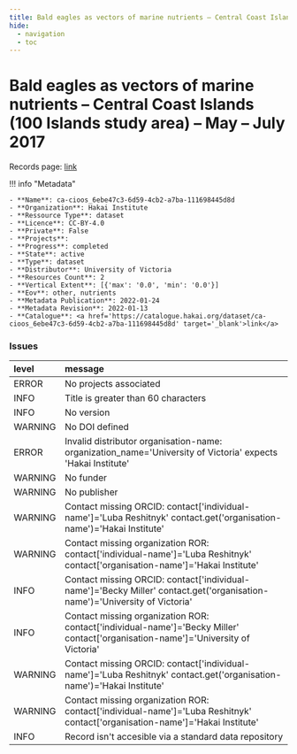 ```yaml
---
title: Bald eagles as vectors of marine nutrients – Central Coast Islands (100 Islands study area) – May – July 2017
hide:
  - navigation
  - toc
---
```


# Bald eagles as vectors of marine nutrients – Central Coast Islands (100 Islands study area) – May – July 2017

Records page: <a href='https://catalogue.hakai.org/dataset/ca-cioos_6ebe47c3-6d59-4cb2-a7ba-111698445d8d' target='_blank'>link</a>

<div id='map'></div>

!!! info "Metadata"
    
    - **Name**: ca-cioos_6ebe47c3-6d59-4cb2-a7ba-111698445d8d 
    - **Organization**: Hakai Institute 
    - **Ressource Type**: dataset 
    - **Licence**: CC-BY-4.0 
    - **Private**: False 
    - **Projects**:  
    - **Progress**: completed 
    - **State**: active 
    - **Type**: dataset 
    - **Distributor**: University of Victoria 
    - **Resources Count**: 2 
    - **Vertical Extent**: [{'max': '0.0', 'min': '0.0'}] 
    - **Eov**: other, nutrients 
    - **Metadata Publication**: 2022-01-24 
    - **Metadata Revision**: 2022-01-13 
    - **Catalogue**: <a href='https://catalogue.hakai.org/dataset/ca-cioos_6ebe47c3-6d59-4cb2-a7ba-111698445d8d' target='_blank'>link</a> 

### Issues

| level   | message                                                                                                                            |
|:--------|:-----------------------------------------------------------------------------------------------------------------------------------|
| ERROR   | No projects associated                                                                                                             |
| INFO    | Title is greater than 60 characters                                                                                                |
| INFO    | No version                                                                                                                         |
| WARNING | No DOI defined                                                                                                                     |
| ERROR   | Invalid distributor organisation-name: organization_name='University of Victoria' expects 'Hakai Institute'                        |
| WARNING | No funder                                                                                                                          |
| WARNING | No publisher                                                                                                                       |
| WARNING | Contact missing ORCID: contact['individual-name']='Luba Reshitnyk' contact.get('organisation-name')='Hakai Institute'              |
| WARNING | Contact missing organization ROR:  contact['individual-name']='Luba Reshitnyk' contact['organisation-name']='Hakai Institute'      |
| INFO    | Contact missing ORCID: contact['individual-name']='Becky Miller' contact.get('organisation-name')='University of Victoria'         |
| INFO    | Contact missing organization ROR:  contact['individual-name']='Becky Miller' contact['organisation-name']='University of Victoria' |
| WARNING | Contact missing ORCID: contact['individual-name']='Luba Reshitnyk' contact.get('organisation-name')='Hakai Institute'              |
| WARNING | Contact missing organization ROR:  contact['individual-name']='Luba Reshitnyk' contact['organisation-name']='Hakai Institute'      |
| INFO    | Record isn't accesible via a standard data repository                                                                              |

<script>
   document.addEventListener("DOMContentLoaded", function() {
    var map = L.map('map').setView([51.505, -125.09], 5);
    L.tileLayer('https://tile.openstreetmap.org/{z}/{x}/{y}.png', {
        maxZoom: 19,
        attribution: '&copy; <a href="http://www.openstreetmap.org/copyright">OpenStreetMap</a>'
    }).addTo(map);
    var geojsonFeature = {
        "type": "Feature",
        "properties": {
            "name" : "Bald eagles as vectors of marine nutrients – Central Coast Islands (100 Islands study area) – May – July 2017"
        },
        "geometry": {'type': 'Polygon', 'coordinates': [[[-128.58323147, 51.38160352], [-127.80979387, 51.38160352], [-127.80979387, 52.09997599], [-128.58323147, 52.09997599], [-128.58323147, 51.38160352]]]}
    }
    L.geoJSON(geojsonFeature).addTo(map);
   })
</script>